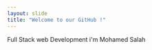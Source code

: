 ```yaml
---
layout: slide
title: "Welcome to our GitHub !"
---
```

Full Stack web Development
i'm Mohamed Salah
